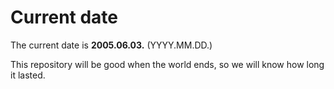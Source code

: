# Current date

The current date is **2005.06.03.** (YYYY.MM.DD.)

This repository will be good when the world ends, so we will know how long it lasted.